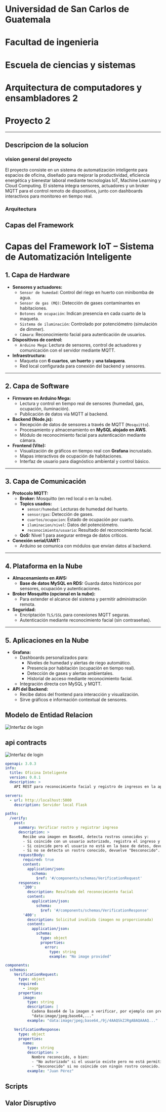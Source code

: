 # Universidad de San Carlos de Guatemala

# Facultad de ingenieria

# Escuela de ciencias y sistemas

# Arquitectura de computadores y ensambladores 2

# Proyecto 2

---

## Descripcion de la solucion
### vision general del proyecto
El proyecto consiste en un sistema de automatización inteligente para espacios de oficina, diseñado para mejorar la productividad, eficiencia energética y bienestar laboral mediante tecnologías IoT, Machine Learning y Cloud Computing. El sistema integra sensores, actuadores y un broker MQTT para el control remoto de dispositivos, junto con dashboards interactivos para monitoreo en tiempo real.

### Arquitectura 


## Capas del Framework
# Capas del Framework IoT – Sistema de Automatización Inteligente

## 1. Capa de Hardware
- **Sensores y actuadores:**
  - `Sensor de humedad`: Control del riego en huerto con minibomba de agua.
  - `Sensor de gas (MQ)`: Detección de gases contaminantes en habitaciones.
  - `Botones de ocupación`: Indican presencia en cada cuarto de la maqueta.
  - `Sistema de iluminación`: Controlado por potenciómetro (simulación de dimmer).
  - `Cámara`: Reconocimiento facial para autenticación de usuarios.
- **Dispositivos de control:**
  - `Arduino Mega`: Lectura de sensores, control de actuadores y comunicación con el servidor mediante MQTT.
- **Infraestructura:**
  - Maqueta con **6 cuartos**, **un huerto** y **una talaquera**.
  - Red local configurada para conexión del backend y sensores.

---

## 2. Capa de Software
- **Firmware en Arduino Mega:**
  - Lectura y control en tiempo real de sensores (humedad, gas, ocupación, iluminación).
  - Publicación de datos vía MQTT al backend.
- **Backend (Node.js):**
  - Recepción de datos de sensores a través de MQTT (`Mosquitto`).
  - Procesamiento y almacenamiento en **MySQL alojado en AWS**.
  - Módulo de reconocimiento facial para autenticación mediante cámara.
- **Frontend (Vite):**
  - Visualización de gráficos en tiempo real con **Grafana** incrustado.
  - Mapas interactivos de ocupación de habitaciones.
  - Interfaz de usuario para diagnóstico ambiental y control básico.

---

## 3. Capa de Comunicación
- **Protocolo MQTT:**
  - **Broker:** Mosquitto (en red local o en la nube).
  - **Topics usados:**
    - `sensor/humedad`: Lecturas de humedad del huerto.
    - `sensor/gas`: Detección de gases.
    - `cuartos/ocupacion`: Estado de ocupación por cuarto.
    - `iluminacion/nivel`: Datos del potenciómetro.
    - `reconocimiento/usuario`: Resultado del reconocimiento facial.
  - **QoS:** Nivel 1 para asegurar entrega de datos críticos.
- **Conexión serial/UART:**
  - Arduino se comunica con módulos que envían datos al backend.

---

## 4. Plataforma en la Nube
- **Almacenamiento en AWS:**
  - **Base de datos MySQL en RDS:** Guarda datos históricos por sensores, ocupación y autenticaciones.
- **Broker Mosquitto (opcional en la nube):**
  - Para extender el alcance del sistema y permitir administración remota.
- **Seguridad:**
  - Encriptación `TLS/SSL` para conexiones MQTT seguras.
  - Autenticación mediante reconocimiento facial (sin contraseñas).

---

## 5. Aplicaciones en la Nube
- **Grafana:**
  - Dashboards personalizados para:
    - Niveles de humedad y alertas de riego automático.
    - Presencia por habitación (ocupación en tiempo real).
    - Detección de gases y alertas ambientales.
    - Historial de acceso mediante reconocimiento facial.
  - Integración directa con MySQL y MQTT.
- **API del Backend:**
  - Recibe datos del frontend para interacción y visualización.
  - Sirve gráficos e información contextual de sensores.

## Modelo de Entidad Relacion

![Interfaz de login](img/EntidadRelacion.jpg)

## api contracts
![Interfaz de login](img/apic.png)

```yaml
openapi: 3.0.3
info:
  title: Oficina Inteligente
  version: 0.0.1
  description: >
    API REST para reconocimiento facial y registro de ingresos en la aplicación Oficina Inteligente.

servers:
  - url: http://localhost:5000
    description: Servidor local Flask

paths:
  /verify:
    post:
      summary: Verificar rostro y registrar ingreso
      description: >
        Recibe una imagen en Base64, detecta rostros conocidos y:
        - Si coincide con un usuario autorizado, registra el ingreso y devuelve su nombre.
        - Si coincide pero el usuario no está en la base de datos, devuelve "No autorizado".
        - Si no se detecta un rostro conocido, devuelve "Desconocido".
      requestBody:
        required: true
        content:
          application/json:
            schema:
              $ref: '#/components/schemas/VerificationRequest'
      responses:
        '200':
          description: Resultado del reconocimiento facial
          content:
            application/json:
              schema:
                $ref: '#/components/schemas/VerificationResponse'
        '400':
          description: Solicitud inválida (imagen no proporcionada)
          content:
            application/json:
              schema:
                type: object
                properties:
                  error:
                    type: string
                    example: "No image provided"

components:
  schemas:
    VerificationRequest:
      type: object
      required:
        - image
      properties:
        image:
          type: string
          description: |
            Cadena Base64 de la imagen a verificar, por ejemplo con prefijo:
            "data:image/jpeg;base64,..." 
          example: "data:image/jpeg;base64,/9j/4AAQSkZJRgABAQAAAQ..."

    VerificationResponse:
      type: object
      properties:
        name:
          type: string
          description: >
            Nombre reconocido, o bien:
            - "No autorizado" si el usuario existe pero no está permitido.
            - "Desconocido" si no coincide con ningún rostro conocido.
          example: "Juan Pérez"
```





## Scripts

## Valor Disruptivo
